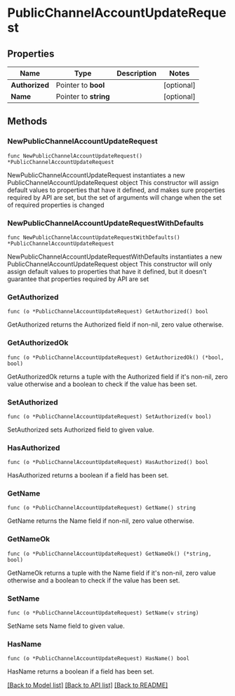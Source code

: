 # PublicChannelAccountUpdateRequest

## Properties

Name | Type | Description | Notes
------------ | ------------- | ------------- | -------------
**Authorized** | Pointer to **bool** |  | [optional] 
**Name** | Pointer to **string** |  | [optional] 

## Methods

### NewPublicChannelAccountUpdateRequest

`func NewPublicChannelAccountUpdateRequest() *PublicChannelAccountUpdateRequest`

NewPublicChannelAccountUpdateRequest instantiates a new PublicChannelAccountUpdateRequest object
This constructor will assign default values to properties that have it defined,
and makes sure properties required by API are set, but the set of arguments
will change when the set of required properties is changed

### NewPublicChannelAccountUpdateRequestWithDefaults

`func NewPublicChannelAccountUpdateRequestWithDefaults() *PublicChannelAccountUpdateRequest`

NewPublicChannelAccountUpdateRequestWithDefaults instantiates a new PublicChannelAccountUpdateRequest object
This constructor will only assign default values to properties that have it defined,
but it doesn't guarantee that properties required by API are set

### GetAuthorized

`func (o *PublicChannelAccountUpdateRequest) GetAuthorized() bool`

GetAuthorized returns the Authorized field if non-nil, zero value otherwise.

### GetAuthorizedOk

`func (o *PublicChannelAccountUpdateRequest) GetAuthorizedOk() (*bool, bool)`

GetAuthorizedOk returns a tuple with the Authorized field if it's non-nil, zero value otherwise
and a boolean to check if the value has been set.

### SetAuthorized

`func (o *PublicChannelAccountUpdateRequest) SetAuthorized(v bool)`

SetAuthorized sets Authorized field to given value.

### HasAuthorized

`func (o *PublicChannelAccountUpdateRequest) HasAuthorized() bool`

HasAuthorized returns a boolean if a field has been set.

### GetName

`func (o *PublicChannelAccountUpdateRequest) GetName() string`

GetName returns the Name field if non-nil, zero value otherwise.

### GetNameOk

`func (o *PublicChannelAccountUpdateRequest) GetNameOk() (*string, bool)`

GetNameOk returns a tuple with the Name field if it's non-nil, zero value otherwise
and a boolean to check if the value has been set.

### SetName

`func (o *PublicChannelAccountUpdateRequest) SetName(v string)`

SetName sets Name field to given value.

### HasName

`func (o *PublicChannelAccountUpdateRequest) HasName() bool`

HasName returns a boolean if a field has been set.


[[Back to Model list]](../README.md#documentation-for-models) [[Back to API list]](../README.md#documentation-for-api-endpoints) [[Back to README]](../README.md)


